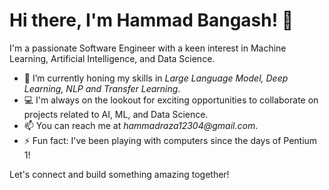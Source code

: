  <h1>Hi there, I'm Hammad Bangash! 👋</h1>
 <p>I'm a passionate Software Engineer with a keen interest in Machine Learning, Artificial Intelligence, and Data Science.</p>
<ul>
<li>🔭 I’m currently honing my skills in <em>Large Language Model, Deep Learning, NLP and Transfer Learning</em>.</li>
<li>💻 I'm always on the lookout for exciting opportunities to collaborate on projects related to AI, ML, and Data Science.</li>
<li>📫 You can reach me at <em>hammadraza12304@gmail.com</em>.</li>
<li>⚡ Fun fact: I've been playing with computers since the days of Pentium 1!</li>
</ul>

<p>Let's connect and build something amazing together!</p>

<!---
Hammad-Bangash/Hammad-Bangash is a ✨ special ✨ repository because its `README.md` (this file) appears on your GitHub profile.
You can click the Preview link to take a look at your changes.
--->
